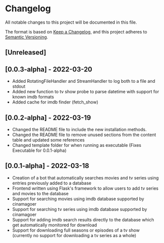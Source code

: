 # Changelog
All notable changes to this project will be documented in this file.

The format is based on [Keep a Changelog](https://keepachangelog.com/en/1.0.0/),
and this project adheres to [Semantic Versioning](https://semver.org/spec/v2.0.0.html).

## [Unreleased]

## [0.0.3-alpha] - 2022-03-20

- Added RotatingFileHandler and StreamHandler to log both to a file and stdout
- Added new function to tv show probe to parse datetime with support for known imdb formats
- Added cache for imdb finder (fetch_show)

## [0.0.2-alpha] - 2022-03-19

- Changed the README file to include the new installation methods.
- Changed the README file to remove unused sections from the content table and updated some references
- Changed template folder for when running as executable (Fixes Executable for 0.0.1-alpha)

## [0.0.1-alpha] - 2022-03-18

- Creation of a bot that automatically searches movies and tv series using entries previously added to a database
- Frontend written using Flask's framework to allow users to add tv series and movies to the database
- Support for searching movies using imdb database supported by cinamagoer
- Support for searching tv series using imdb database supported by cinamagoer
- Support for adding imdb search results directly to the database which get automatically monitored for download
- Support for downloading full seasons or episodes of a tv show (currently no support for downloading a tv series as a whole)